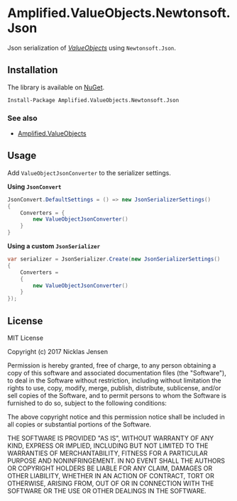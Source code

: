 # Amplified.ValueObjects.Newtonsoft.Json

Json serialization of _[ValueObjects](https://martinfowler.com/bliki/ValueObject.html)_ using `Newtonsoft.Json`.

## Installation

The library is available on [NuGet](https://www.nuget.org/packages/Amplified.ValueObjects.Newtonsoft.Json).

```
Install-Package Amplified.ValueObjects.Newtonsoft.Json
```

### See also

 - [Amplified.ValueObjects](../Amplified.ValueObjects/)

## Usage

Add `ValueObjectJsonConverter` to the serializer settings. 

__Using `JsonConvert`__

```c#
JsonConvert.DefaultSettings = () => new JsonSerializerSettings()
{
    Converters = {
        new ValueObjectJsonConverter()
    }
}
```

__Using a custom `JsonSerializer`__
```c#
var serializer = JsonSerializer.Create(new JsonSerializerSettings()
{
    Converters =
    {
        new ValueObjectJsonConverter()
    }
}); 
```

## License

MIT License

Copyright (c) 2017 Nicklas Jensen

Permission is hereby granted, free of charge, to any person obtaining a copy
of this software and associated documentation files (the "Software"), to deal
in the Software without restriction, including without limitation the rights
to use, copy, modify, merge, publish, distribute, sublicense, and/or sell
copies of the Software, and to permit persons to whom the Software is
furnished to do so, subject to the following conditions:

The above copyright notice and this permission notice shall be included in all
copies or substantial portions of the Software.

THE SOFTWARE IS PROVIDED "AS IS", WITHOUT WARRANTY OF ANY KIND, EXPRESS OR
IMPLIED, INCLUDING BUT NOT LIMITED TO THE WARRANTIES OF MERCHANTABILITY,
FITNESS FOR A PARTICULAR PURPOSE AND NONINFRINGEMENT. IN NO EVENT SHALL THE
AUTHORS OR COPYRIGHT HOLDERS BE LIABLE FOR ANY CLAIM, DAMAGES OR OTHER
LIABILITY, WHETHER IN AN ACTION OF CONTRACT, TORT OR OTHERWISE, ARISING FROM,
OUT OF OR IN CONNECTION WITH THE SOFTWARE OR THE USE OR OTHER DEALINGS IN THE
SOFTWARE.